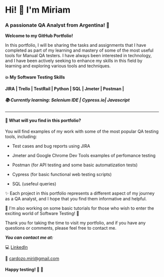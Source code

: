 # Hi! 👋  I'm Miriam
### A passionate QA Analyst from Argentina! 🧉 

**Welcome to my GitHub Portfolio!**

In this portfolio, I will be sharing the tasks and assignments that I have completed as part of my learning and mastery of some of the most useful tools for Manual QA testers. I have always been interested in technology, and I have been actively seeking to enhance my skills in this field by learning and exploring various tools and techniques.

#### :collision: My Software Testing Skills 
#### JIRA | Trello | TestRail | Python | SQL | Jmeter | Postman |

##### :books: Currently learning: Selenium IDE | Cypress.io| Javascript
___________________________

#### :crystal_ball: What will you find in this portfolio?

You will find examples of my work with some of the most popular QA testing tools, including:

- Test cases and bug reports using JIRA

- Jmeter and Google Chrome Dev Tools examples of perfomance testing

- Postman (for API testing and some basic automatization tests)

- Cypress (for basic functional web testing scripts)

- SQL (usefeul queries)

:sparkles: Each project in this portfolio represents a different aspect of my journey as a QA analyst, and I hope that you find them informative and helpful.

:construction_worker: I'm also working on some basic tutorials for those who wish to enter the exciting world of Software Testing! 🚀

Thank you for taking the time to visit my portfolio, and if you have any questions or comments, please feel free to contact me.

***You can contact me at:***

💻 [LinkedIn](https://www.linkedin.com/in/miriam-cardozo-488a77239/?locale=en_US)

📧 cardozo.miri@gmail.com

#### Happy testing! 🔎 🦗
